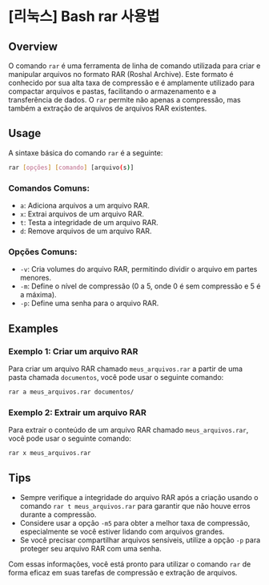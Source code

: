 # [리눅스] Bash rar 사용법

## Overview
O comando `rar` é uma ferramenta de linha de comando utilizada para criar e manipular arquivos no formato RAR (Roshal Archive). Este formato é conhecido por sua alta taxa de compressão e é amplamente utilizado para compactar arquivos e pastas, facilitando o armazenamento e a transferência de dados. O `rar` permite não apenas a compressão, mas também a extração de arquivos de arquivos RAR existentes.

## Usage
A sintaxe básica do comando `rar` é a seguinte:

```bash
rar [opções] [comando] [arquivo(s)]
```

### Comandos Comuns:
- `a`: Adiciona arquivos a um arquivo RAR.
- `x`: Extrai arquivos de um arquivo RAR.
- `t`: Testa a integridade de um arquivo RAR.
- `d`: Remove arquivos de um arquivo RAR.

### Opções Comuns:
- `-v`: Cria volumes do arquivo RAR, permitindo dividir o arquivo em partes menores.
- `-m`: Define o nível de compressão (0 a 5, onde 0 é sem compressão e 5 é a máxima).
- `-p`: Define uma senha para o arquivo RAR.

## Examples

### Exemplo 1: Criar um arquivo RAR
Para criar um arquivo RAR chamado `meus_arquivos.rar` a partir de uma pasta chamada `documentos`, você pode usar o seguinte comando:

```bash
rar a meus_arquivos.rar documentos/
```

### Exemplo 2: Extrair um arquivo RAR
Para extrair o conteúdo de um arquivo RAR chamado `meus_arquivos.rar`, você pode usar o seguinte comando:

```bash
rar x meus_arquivos.rar
```

## Tips
- Sempre verifique a integridade do arquivo RAR após a criação usando o comando `rar t meus_arquivos.rar` para garantir que não houve erros durante a compressão.
- Considere usar a opção `-m5` para obter a melhor taxa de compressão, especialmente se você estiver lidando com arquivos grandes.
- Se você precisar compartilhar arquivos sensíveis, utilize a opção `-p` para proteger seu arquivo RAR com uma senha.

Com essas informações, você está pronto para utilizar o comando `rar` de forma eficaz em suas tarefas de compressão e extração de arquivos.